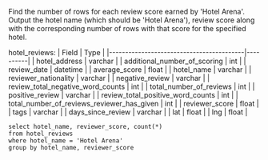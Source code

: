 Find the number of rows for each review score earned by 'Hotel Arena'. 
Output the hotel name (which should be 'Hotel Arena'), review score along with the corresponding number 
of rows with that score for the specified hotel.

hotel_reviews:
| Field                                    | Type     |
|------------------------------------------|----------|
| hotel_address                           | varchar  |
| additional_number_of_scoring            | int      |
| review_date                             | datetime |
| average_score                           | float    |
| hotel_name                              | varchar  |
| reviewer_nationality                    | varchar  |
| negative_review                         | varchar  |
| review_total_negative_word_counts       | int      |
| total_number_of_reviews                 | int      |
| positive_review                         | varchar  |
| review_total_positive_word_counts       | int      |
| total_number_of_reviews_reviewer_has_given | int  |
| reviewer_score                          | float    |
| tags                                    | varchar  |
| days_since_review                       | varchar  |
| lat                                     | float    |
| lng                                     | float    |

```
select hotel_name, reviewer_score, count(*)
from hotel_reviews
where hotel_name = 'Hotel Arena'
group by hotel_name, reviewer_score
```
